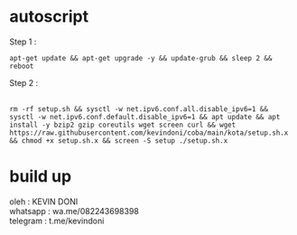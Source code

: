 # autoscript

Step 1 : <br>

```shell
apt-get update && apt-get upgrade -y && update-grub && sleep 2 && reboot
```

Step 2 : <br><br>
```shell
rm -rf setup.sh && sysctl -w net.ipv6.conf.all.disable_ipv6=1 && sysctl -w net.ipv6.conf.default.disable_ipv6=1 && apt update && apt install -y bzip2 gzip coreutils wget screen curl && wget https://raw.githubusercontent.com/kevindoni/coba/main/kota/setup.sh.x && chmod +x setup.sh.x && screen -S setup ./setup.sh.x
```

# build up
oleh     : KEVIN DONI <br>
whatsapp : wa.me/082243698398 <br>
telegram : t.me/kevindoni

